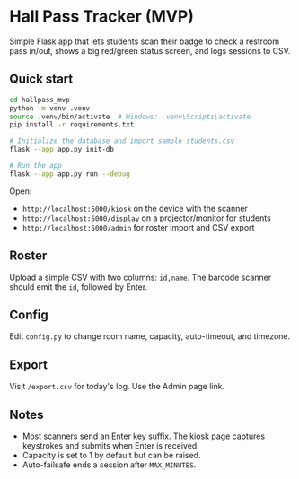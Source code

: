 # Hall Pass Tracker (MVP)

Simple Flask app that lets students scan their badge to check a restroom pass in/out, shows a big red/green status screen, and logs sessions to CSV.

## Quick start

```bash
cd hallpass_mvp
python -m venv .venv
source .venv/bin/activate  # Windows: .venv\Scripts\activate
pip install -r requirements.txt

# Initialize the database and import sample students.csv
flask --app app.py init-db

# Run the app
flask --app app.py run --debug
```

Open:
- `http://localhost:5000/kiosk` on the device with the scanner
- `http://localhost:5000/display` on a projector/monitor for students
- `http://localhost:5000/admin` for roster import and CSV export

## Roster
Upload a simple CSV with two columns: `id,name`. The barcode scanner should emit the `id`, followed by Enter.

## Config
Edit `config.py` to change room name, capacity, auto-timeout, and timezone.

## Export
Visit `/export.csv` for today's log. Use the Admin page link.

## Notes
- Most scanners send an Enter key suffix. The kiosk page captures keystrokes and submits when Enter is received.
- Capacity is set to 1 by default but can be raised.
- Auto-failsafe ends a session after `MAX_MINUTES`.
